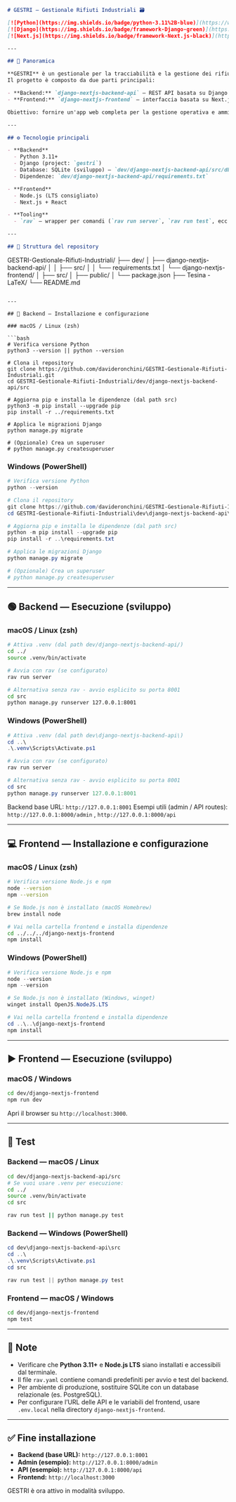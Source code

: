 ```markdown
# GESTRI — Gestionale Rifiuti Industriali 🗃️

[![Python](https://img.shields.io/badge/python-3.11%2B-blue)](https://www.python.org/)
[![Django](https://img.shields.io/badge/framework-Django-green)](https://www.djangoproject.com/)
[![Next.js](https://img.shields.io/badge/framework-Next.js-black)](https://nextjs.org/)

---

## 🎯 Panoramica

**GESTRI** è un gestionale per la tracciabilità e la gestione dei rifiuti industriali.  
Il progetto è composto da due parti principali:

- **Backend:** `django-nextjs-backend-api` — REST API basata su Django (Python).  
- **Frontend:** `django-nextjs-frontend` — interfaccia basata su Next.js + React.

Obiettivo: fornire un'app web completa per la gestione operativa e amministrativa del ciclo dei rifiuti (upload documenti, anagrafiche, mezzi, utenti, workflow).

---

## ⚙️ Tecnologie principali

- **Backend**
  - Python 3.11+
  - Django (project: `gestri`)
  - Database: SQLite (sviluppo) — `dev/django-nextjs-backend-api/src/db.sqlite3`
  - Dipendenze: `dev/django-nextjs-backend-api/requirements.txt`

- **Frontend**
  - Node.js (LTS consigliato)
  - Next.js + React

- **Tooling**
  - `rav` — wrapper per comandi (`rav run server`, `rav run test`, ecc.)

---

## 📁 Struttura del repository

```

GESTRI-Gestionale-Rifiuti-Industriali/
├── dev/
│   ├── django-nextjs-backend-api/
│   │   ├── src/
│   │   └── requirements.txt
│   └── django-nextjs-frontend/
│       ├── src/
│       ├── public/
│       └── package.json
├── Tesina - LaTeX/
└── README.md

````

---

## 🧩 Backend — Installazione e configurazione

### macOS / Linux (zsh)

```bash
# Verifica versione Python
python3 --version || python --version

# Clona il repository
git clone https://github.com/davideronchini/GESTRI-Gestionale-Rifiuti-Industriali.git
cd GESTRI-Gestionale-Rifiuti-Industriali/dev/django-nextjs-backend-api/src

# Aggiorna pip e installa le dipendenze (dal path src)
python3 -m pip install --upgrade pip
pip install -r ../requirements.txt

# Applica le migrazioni Django
python manage.py migrate

# (Opzionale) Crea un superuser
# python manage.py createsuperuser
````

### Windows (PowerShell)

```powershell
# Verifica versione Python
python --version

# Clona il repository
git clone https://github.com/davideronchini/GESTRI-Gestionale-Rifiuti-Industriali.git
cd GESTRI-Gestionale-Rifiuti-Industriali\dev\django-nextjs-backend-api\src

# Aggiorna pip e installa le dipendenze (dal path src)
python -m pip install --upgrade pip
pip install -r ..\requirements.txt

# Applica le migrazioni Django
python manage.py migrate

# (Opzionale) Crea un superuser
# python manage.py createsuperuser
```

---

## 🟢 Backend — Esecuzione (sviluppo)

### macOS / Linux (zsh)

```bash
# Attiva .venv (dal path dev/django-nextjs-backend-api/)
cd ../
source .venv/bin/activate

# Avvia con rav (se configurato)
rav run server

# Alternativa senza rav - avvio esplicito su porta 8001
cd src
python manage.py runserver 127.0.0.1:8001
```

### Windows (PowerShell)

```powershell
# Attiva .venv (dal path dev\django-nextjs-backend-api\)
cd ..\
.\.venv\Scripts\Activate.ps1

# Avvia con rav (se configurato)
rav run server

# Alternativa senza rav - avvio esplicito su porta 8001
cd src
python manage.py runserver 127.0.0.1:8001
```

Backend base URL: `http://127.0.0.1:8001`
Esempi utili (admin / API routes): `http://127.0.0.1:8000/admin` , `http://127.0.0.1:8000/api`

---

## 💻 Frontend — Installazione e configurazione

### macOS / Linux (zsh)

```bash
# Verifica versione Node.js e npm
node --version
npm --version

# Se Node.js non è installato (macOS Homebrew)
brew install node

# Vai nella cartella frontend e installa dipendenze
cd ../../../django-nextjs-frontend
npm install
```

### Windows (PowerShell)

```powershell
# Verifica versione Node.js e npm
node --version
npm --version

# Se Node.js non è installato (Windows, winget)
winget install OpenJS.NodeJS.LTS

# Vai nella cartella frontend e installa dipendenze
cd ..\..\django-nextjs-frontend
npm install
```

---

## ▶️ Frontend — Esecuzione (sviluppo)

### macOS / Windows

```bash
cd dev/django-nextjs-frontend
npm run dev
```

Apri il browser su `http://localhost:3000`.

---

## 🧪 Test

### Backend — macOS / Linux

```bash
cd dev/django-nextjs-backend-api/src
# Se vuoi usare .venv per esecuzione:
cd ../
source .venv/bin/activate
cd src

rav run test || python manage.py test
```

### Backend — Windows (PowerShell)

```powershell
cd dev\django-nextjs-backend-api\src
cd ..\
.\.venv\Scripts\Activate.ps1
cd src

rav run test || python manage.py test
```

### Frontend — macOS / Windows

```bash
cd dev/django-nextjs-frontend
npm test
```

---

## 🧱 Note

* Verificare che **Python 3.11+** e **Node.js LTS** siano installati e accessibili dal terminale.
* Il file `rav.yaml` contiene comandi predefiniti per avvio e test del backend.
* Per ambiente di produzione, sostituire SQLite con un database relazionale (es. PostgreSQL).
* Per configurare l’URL delle API e le variabili del frontend, usare `.env.local` nella directory `django-nextjs-frontend`.

---

## ✅ Fine installazione

* **Backend (base URL):** `http://127.0.0.1:8001`
* **Admin (esempio):** `http://127.0.0.1:8000/admin`
* **API (esempio):** `http://127.0.0.1:8000/api`
* **Frontend:** `http://localhost:3000`

GESTRI è ora attivo in modalità sviluppo.

```
```
